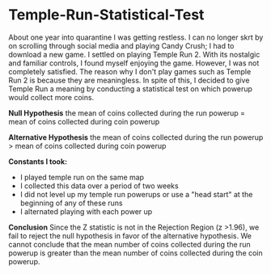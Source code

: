 # Temple-Run-Statistical-Test

About one year into quarantine I was getting restless. I can no longer skrt by on scrolling through social media and playing Candy Crush; I had to download a new game. I settled on playing Temple Run 2. With its nostalgic and familiar controls, I found myself enjoying the game. However, I was not completely satisfied. The reason why I don't play games such as Temple Run 2 is because they are meaningless. In spite of this, I decided to give Temple Run a meaning by conducting a statistical test on which powerup would collect more coins. 

**Null Hypothesis**
the mean of coins collected during the run powerup = mean of coins collected during coin powerup 

**Alternative Hypothesis**
the mean of coins collected during the run powerup > mean of coins collected during coin powerup 

**Constants I took:**
- I played temple run on the same map
- I collected this data over a period of two weeks
- I did not level up my temple run powerups or use a "head start" at the beginning of any of these runs
- I alternated playing with each power up

**Conclusion**
Since the Z statistic is not in the Rejection Region (z >1.96), we fail to reject the null hypothesis in favor of the alternative hypothesis. We cannot conclude that the mean number of coins collected during the run powerup is greater than the mean number of coins collected during the coin powerup. 
